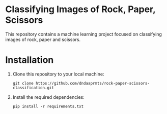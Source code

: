 # Classifying Images of Rock, Paper, Scissors
This repository contains a machine learning project focused on classifying images of rock, paper and scissors.

# Installation
1. Clone this repository to your local machine:
   
   ``` git clone https://github.com/dndaaprmts/rock-paper-scissors-classification.git ```
3. Install the required dependencies:
   
   ``` pip install -r requirements.txt ```
